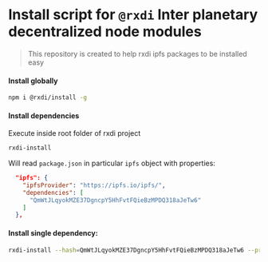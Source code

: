 # Install script for `@rxdi` Inter planetary decentralized node modules

> This repository is created to help rxdi ipfs packages to be installed easy

#### Install globally
```bash
npm i @rxdi/install -g
```

#### Install dependencies
Execute inside root folder of rxdi project
```bash
rxdi-install
```

Will read `package.json` in particular `ipfs` object with properties:
```json
  "ipfs": {
    "ipfsProvider": "https://ipfs.io/ipfs/",
    "dependencies": [
      "QmWtJLqyokMZE37DgncpY5HhFvtFQieBzMPDQ318aJeTw6"
    ]
  },
```

#### Install single dependency:

```bash
rxdi-install --hash=QmWtJLqyokMZE37DgncpY5HhFvtFQieBzMPDQ318aJeTw6 --provider=https://ipfs.io/ipfs/
```